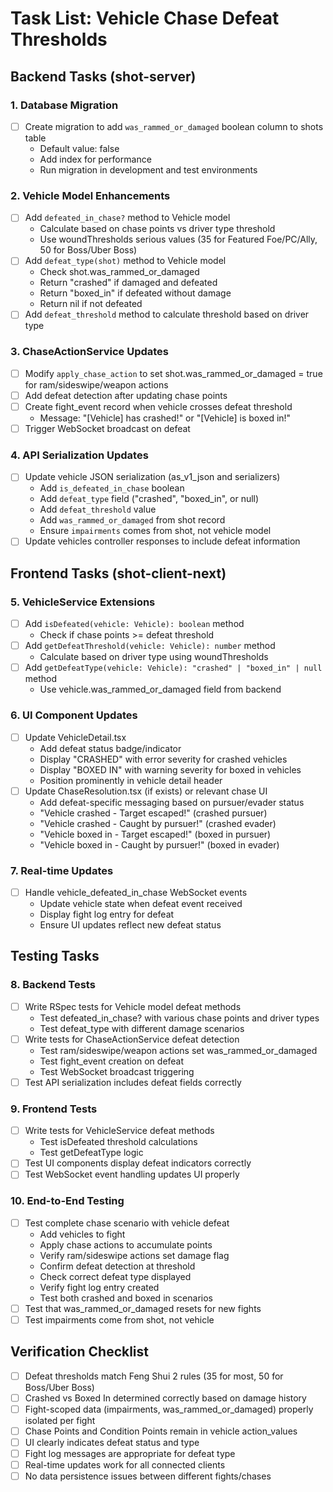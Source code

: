 # Task List: Vehicle Chase Defeat Thresholds

## Backend Tasks (shot-server)

### 1. Database Migration
- [ ] Create migration to add `was_rammed_or_damaged` boolean column to shots table
  - Default value: false
  - Add index for performance
  - Run migration in development and test environments

### 2. Vehicle Model Enhancements
- [ ] Add `defeated_in_chase?` method to Vehicle model
  - Calculate based on chase points vs driver type threshold
  - Use woundThresholds serious values (35 for Featured Foe/PC/Ally, 50 for Boss/Uber Boss)
- [ ] Add `defeat_type(shot)` method to Vehicle model
  - Check shot.was_rammed_or_damaged
  - Return "crashed" if damaged and defeated
  - Return "boxed_in" if defeated without damage
  - Return nil if not defeated
- [ ] Add `defeat_threshold` method to calculate threshold based on driver type

### 3. ChaseActionService Updates
- [ ] Modify `apply_chase_action` to set shot.was_rammed_or_damaged = true for ram/sideswipe/weapon actions
- [ ] Add defeat detection after updating chase points
- [ ] Create fight_event record when vehicle crosses defeat threshold
  - Message: "[Vehicle] has crashed!" or "[Vehicle] is boxed in!"
- [ ] Trigger WebSocket broadcast on defeat

### 4. API Serialization Updates
- [ ] Update vehicle JSON serialization (as_v1_json and serializers)
  - Add `is_defeated_in_chase` boolean
  - Add `defeat_type` field ("crashed", "boxed_in", or null)
  - Add `defeat_threshold` value
  - Add `was_rammed_or_damaged` from shot record
  - Ensure `impairments` comes from shot, not vehicle model
- [ ] Update vehicles controller responses to include defeat information

## Frontend Tasks (shot-client-next)

### 5. VehicleService Extensions
- [ ] Add `isDefeated(vehicle: Vehicle): boolean` method
  - Check if chase points >= defeat threshold
- [ ] Add `getDefeatThreshold(vehicle: Vehicle): number` method
  - Calculate based on driver type using woundThresholds
- [ ] Add `getDefeatType(vehicle: Vehicle): "crashed" | "boxed_in" | null` method
  - Use vehicle.was_rammed_or_damaged field from backend

### 6. UI Component Updates
- [ ] Update VehicleDetail.tsx
  - Add defeat status badge/indicator
  - Display "CRASHED" with error severity for crashed vehicles
  - Display "BOXED IN" with warning severity for boxed in vehicles
  - Position prominently in vehicle detail header
- [ ] Update ChaseResolution.tsx (if exists) or relevant chase UI
  - Add defeat-specific messaging based on pursuer/evader status
  - "Vehicle crashed - Target escaped!" (crashed pursuer)
  - "Vehicle crashed - Caught by pursuer!" (crashed evader)
  - "Vehicle boxed in - Target escaped!" (boxed in pursuer)
  - "Vehicle boxed in - Caught by pursuer!" (boxed in evader)

### 7. Real-time Updates
- [ ] Handle vehicle_defeated_in_chase WebSocket events
  - Update vehicle state when defeat event received
  - Display fight log entry for defeat
  - Ensure UI updates reflect new defeat status

## Testing Tasks

### 8. Backend Tests
- [ ] Write RSpec tests for Vehicle model defeat methods
  - Test defeated_in_chase? with various chase points and driver types
  - Test defeat_type with different damage scenarios
- [ ] Write tests for ChaseActionService defeat detection
  - Test ram/sideswipe/weapon actions set was_rammed_or_damaged
  - Test fight_event creation on defeat
  - Test WebSocket broadcast triggering
- [ ] Test API serialization includes defeat fields correctly

### 9. Frontend Tests
- [ ] Write tests for VehicleService defeat methods
  - Test isDefeated threshold calculations
  - Test getDefeatType logic
- [ ] Test UI components display defeat indicators correctly
- [ ] Test WebSocket event handling updates UI properly

### 10. End-to-End Testing
- [ ] Test complete chase scenario with vehicle defeat
  - Add vehicles to fight
  - Apply chase actions to accumulate points
  - Verify ram/sideswipe actions set damage flag
  - Confirm defeat detection at threshold
  - Check correct defeat type displayed
  - Verify fight log entry created
  - Test both crashed and boxed in scenarios
- [ ] Test that was_rammed_or_damaged resets for new fights
- [ ] Test impairments come from shot, not vehicle

## Verification Checklist

- [ ] Defeat thresholds match Feng Shui 2 rules (35 for most, 50 for Boss/Uber Boss)
- [ ] Crashed vs Boxed In determined correctly based on damage history
- [ ] Fight-scoped data (impairments, was_rammed_or_damaged) properly isolated per fight
- [ ] Chase Points and Condition Points remain in vehicle action_values
- [ ] UI clearly indicates defeat status and type
- [ ] Fight log messages are appropriate for defeat type
- [ ] Real-time updates work for all connected clients
- [ ] No data persistence issues between different fights/chases